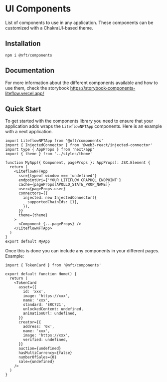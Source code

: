 # UI Components

List of components to use in any application. These components can be customized with a ChakraUI-based theme.

## Installation

```
npm i @nft/components
```

## Documentation

For more information about the different components available and how to use them, check the storybook https://storybook-components-liteflow.vercel.app/

## Quick Start

To get started with the components library you need to ensure that your application adds wraps the `LiteflowNFTApp` components.
Here is an example with a next application.

```tsx
import LiteflowNFTApp from '@nft/components'
import { InjectedConnector } from '@web3-react/injected-connector'
import type { AppProps } from 'next/app'
import { theme } from '../styles/theme'

function MyApp({ Component, pageProps }: AppProps): JSX.Element {
  return (
    <LiteflowNFTApp
      ssr={typeof window === 'undefined'}
      endpointUri={'YOUR_LITEFLOW_GRAPHQL_ENDPOINT'}
      cache={pageProps[APOLLO_STATE_PROP_NAME]}
      user={pageProps.user}
      connectors={{
        injected: new InjectedConnector({
          supportedChainIds: [1],
        }),
      }}
      theme={theme}
    >
      <Component {...pageProps} />
    </LiteflowNFTApp>
  )
}
export default MyApp
```

Once this is done you can include any components in your different pages.
Example:

```tsx
import { TokenCard } from '@nft/components'

export default function Home() {
  return (
    <TokenCard
      asset={{
        id: 'xxx',
        image: 'https://xxx',
        name: 'xxx',
        standard: 'ERC721',
        unlockedContent: undefined,
        animationUrl: undefined,
      }}
      creator={{
        address: '0x',
        name: 'xxx',
        image: 'https://xxx',
        verified: undefined,
      }}
      auction={undefined}
      hasMultiCurrency={false}
      numberOfSales={0}
      sale={undefined}
    />
  )
}
```
